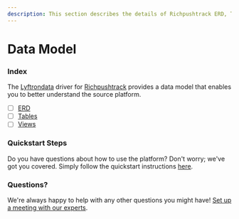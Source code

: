 ```yaml
---
description: This section describes the details of Richpushtrack ERD, Tables, and Views.
---
```


# Data Model

### Index

The  [Lyftrondata](https://www.lyftrondata.com/) driver for [Richpushtrack](https://www.lyftrondata.com/integration/marketing-analytics/rich-push/) provides a data model that enables you to better understand the source platform.

* [ ] [ERD](erd.md)
* [ ] [Tables](tables.md)
* [ ] [Views](views.md)

### Quickstart Steps

Do you have questions about how to use the platform? Don't worry; we've got you covered. Simply follow the quickstart instructions [here](../README.md).


### Questions? <a href="#questions" id="questions"></a>

We're always happy to help with any other questions you might have! [Set up a meeting with our experts](https://www.lyftrondata.com/book-a-meeting/).

